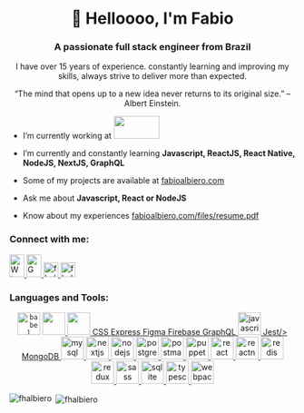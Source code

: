 <h1 align="center">👋 Helloooo, I'm Fabio</h1>

<h3 align="center">A passionate full stack engineer from Brazil</h3>


<p align="center">I have over 15 years of experience. constantly learning and improving my skills, always strive to deliver more than expected.</p>
<p align="center">“The mind that opens up to a new idea never returns to its original size.” – Albert Einstein.</p>



- I’m currently working at <a target="_blank" href="https://www.trylynk.com/"> <img src="https://www.trylynk.com/logos/logo-lynk-color.png?imwidth=128" width="80" height="40" /> </a>

- I’m currently and constantly learning **Javascript, ReactJS, React Native, NodeJS, NextJS, GraphQL**

- Some of my projects are available at [fabioalbiero.com](http://fabioalbiero.com)

- Ask me about **Javascript, React or NodeJS**

- Know about my experiences [fabioalbiero.com/files/resume.pdf](http://fabioalbiero.com/files/resume.pdf)



<h3 align="left">Connect with me:</h3>
<p align="left">
  <a target="_blank" href="https://api.whatsapp.com/send?phone=5519993797231">
    <img alt="Whatsapp" width="26px" src="https://cdn.jsdelivr.net/npm/simple-icons@v3/icons/whatsapp.svg" width="40" height="40"/>
  </a>
  <a target="_blank" href="mailto:fhalbiero@gmail.com">
    <img alt="Gmail" width="26px" src="https://cdn.jsdelivr.net/npm/simple-icons@v3/icons/gmail.svg" width="40" height="40"/>
  </a>
  <a href="https://linkedin.com/in/fhalbiero" target="blank">
    <img width="26px" src="https://cdn.jsdelivr.net/npm/simple-icons@3.0.1/icons/linkedin.svg" alt="fhalbiero" />
  </a>
  <a href="https://www.hackerrank.com/fhalbiero" target="blank">
    <img width="26px" src="https://cdn.jsdelivr.net/npm/simple-icons@3.0.1/icons/hackerrank.svg" alt="fhalbiero" />
  </a>
</p>


<h3 align="left">Languages and Tools:</h3>
<p align="center"> 
  <code><img src="https://www.vectorlogo.zone/logos/babeljs/babeljs-icon.svg" alt="babel" width="40" height="40"/></code> 
  <a href="https://babeljs.io/" target="_blank">
    <img src="https://cdn.jsdelivr.net/gh/devicons/devicon/icons/babel/babel-plain.svg" width="40" height="40"/>
  </a> 
  <a href="https://www.w3.org/html/" target="_blank">
    <img src="https://cdn.jsdelivr.net/gh/devicons/devicon/icons/html5/html5-plain-wordmark.svg" width="40" height="40"/>
  </a> 
  <a href="https://www.w3schools.com/css/" target="_blank"> CSS </a> 
  <a href="https://expressjs.com" target="_blank"> Express </a> 
  <a href="https://www.figma.com/" target="_blank"> Figma </a> 
  <a href="https://firebase.google.com/" target="_blank"> Firebase </a>      
  <a href="https://graphql.org" target="_blank"> GraphQL </a> 
  <a href="https://developer.mozilla.org/en-US/docs/Web/JavaScript" target="_blank"> <img src="https://devicons.github.io/devicon/devicon.git/icons/javascript/javascript-original.svg" alt="javascript" width="40" height="40"/> </a> 
  <a href="https://jestjs.io" target="_blank"> Jest/> </a> 
  <a href="https://www.mongodb.com/" target="_blank"> MongoDB </a> 
  <a href="https://www.mysql.com/" target="_blank"> <img src="https://devicons.github.io/devicon/devicon.git/icons/mysql/mysql-original-wordmark.svg" alt="mysql" width="40" height="40"/> </a> 
  <a href="https://nextjs.org/" target="_blank"> <img src="https://cdn.worldvectorlogo.com/logos/nextjs-3.svg" alt="nextjs" width="40" height="40"/> </a> 
  <a href="https://nodejs.org" target="_blank"> <img src="https://devicons.github.io/devicon/devicon.git/icons/nodejs/nodejs-original-wordmark.svg" alt="nodejs" width="40" height="40"/> </a> 
  <a href="https://www.postgresql.org" target="_blank"> <img src="https://devicons.github.io/devicon/devicon.git/icons/postgresql/postgresql-original-wordmark.svg" alt="postgresql" width="40" height="40"/> </a> 
  <a href="https://postman.com" target="_blank"> <img src="https://www.vectorlogo.zone/logos/getpostman/getpostman-icon.svg" alt="postman" width="40" height="40"/> </a> <a href="https://github.com/puppeteer/puppeteer" target="_blank"> <img src="https://www.vectorlogo.zone/logos/pptrdev/pptrdev-official.svg" alt="puppeteer" width="40" height="40"/> </a> <a href="https://reactjs.org/" target="_blank"> <img src="https://devicons.github.io/devicon/devicon.git/icons/react/react-original-wordmark.svg" alt="react" width="40" height="40"/> </a> <a href="https://reactnative.dev/" target="_blank"> <img src="https://reactnative.dev/img/header_logo.svg" alt="reactnative" width="40" height="40"/> </a> <a href="https://redis.io" target="_blank"> <img src="https://devicons.github.io/devicon/devicon.git/icons/redis/redis-original-wordmark.svg" alt="redis" width="40" height="40"/> </a> <a href="https://redux.js.org" target="_blank"> <img src="https://devicons.github.io/devicon/devicon.git/icons/redux/redux-original.svg" alt="redux" width="40" height="40"/> </a> <a href="https://sass-lang.com" target="_blank"> <img src="https://devicons.github.io/devicon/devicon.git/icons/sass/sass-original.svg" alt="sass" width="40" height="40"/> </a> 
  <a href="https://www.sqlite.org/" target="_blank"> <img src="https://www.vectorlogo.zone/logos/sqlite/sqlite-icon.svg" alt="sqlite" width="40" height="40"/> </a> 
  <a href="https://www.typescriptlang.org/" target="_blank"> <img src="https://devicons.github.io/devicon/devicon.git/icons/typescript/typescript-original.svg" alt="typescript" width="40" height="40"/> </a> 
  <a href="https://webpack.js.org" target="_blank"> <img src="https://devicons.github.io/devicon/devicon.git/icons/webpack/webpack-original.svg" alt="webpack" width="40" height="40"/> </a> 
</p>

<p><img align="left" src="https://github-readme-stats.vercel.app/api/top-langs?username=fhalbiero&show_icons=true&locale=en&layout=compact" alt="fhalbiero" /></p>

<p>&nbsp;<img align="center" src="https://github-readme-stats.vercel.app/api?username=fhalbiero&show_icons=true&locale=en" alt="fhalbiero" /></p>
